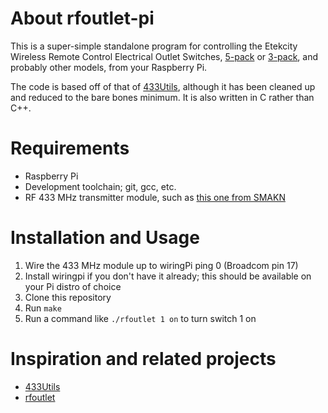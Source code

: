 # About rfoutlet-pi

This is a super-simple standalone program for controlling the Etekcity Wireless
Remote Control Electrical Outlet Switches,
[5-pack](http://smile.amazon.com/Etekcity-Wireless-Electrical-Household-Appliances/dp/B00DQELHBS)
or [3-pack](http://smile.amazon.com/Etekcity-Wireless-Electrical-Household-Appliances/dp/B00DQ2KGNK),
and probably other models, from your Raspberry Pi.

The code is based off of that of
[433Utils](https://github.com/ninjablocks/433Utils), although it has been
cleaned up and reduced to the bare bones minimum. It is also written in C
rather than C++.

# Requirements

* Raspberry Pi
* Development toolchain; git, gcc, etc.
* RF 433 MHz transmitter module, such as [this one from SMAKN](http://smile.amazon.com/gp/product/B00M2CUALS)

# Installation and Usage

1. Wire the 433 MHz module up to wiringPi ping 0 (Broadcom pin 17)
1. Install wiringpi if you don't have it already; this should be available on your Pi distro of choice
1. Clone this repository
1. Run `make`
1. Run a command like `./rfoutlet 1 on` to turn switch 1 on

# Inspiration and related projects

* [433Utils](https://github.com/ninjablocks/433Utils)
* [rfoutlet](https://github.com/timleland/rfoutlet)
